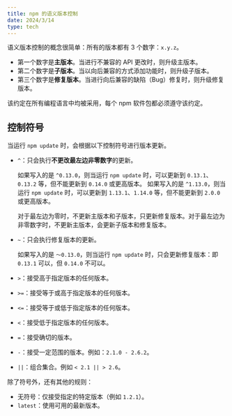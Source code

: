```yaml
---
title: npm 的语义版本控制
date: 2024/3/14
type: tech
---
```


语义版本控制的概念很简单：所有的版本都有 3 个数字：`x.y.z`。

- 第一个数字是**主版本**。当进行不兼容的 API 更改时，则升级主版本。
- 第二个数字是**子版本**。当以向后兼容的方式添加功能时，则升级子版本。
- 第三个数字是**修复版本**。当进行向后兼容的缺陷（Bug）修复时，则升级修复版本。

该约定在所有编程语言中均被采用，每个 npm 软件包都必须遵守该约定。

## 控制符号

当运行 `npm update` 时，会根据以下控制符号进行版本更新。

- `^`：只会执行**不更改最左边非零数字**的更新。

  如果写入的是 `^0.13.0`，则当运行 `npm update` 时，可以更新到 `0.13.1`、`0.13.2` 等，但不能更新到 `0.14.0` 或更高版本。 如果写入的是 `^1.13.0`，则当运行 `npm update` 时，可以更新到 `1.13.1`、`1.14.0` 等，但不能更新到 `2.0.0` 或更高版本。

  对于最左边为零时，不更新主版本和子版本，只更新修复版本。对于最左边为非零数字时，不更新主版本，会更新子版本和修复版本。

- `~`：只会执行修复版本的更新。

  如果写入的是 `〜0.13.0`，则当运行 `npm update` 时，只会更新修复版本：即 `0.13.1` 可以，但 `0.14.0` 不可以。

- `>`：接受高于指定版本的任何版本。

- `>=`：接受等于或高于指定版本的任何版本。

- `<=`：接受等于或低于指定版本的任何版本。

- `<`：接受低于指定版本的任何版本。

- `=`：接受确切的版本。

- `-`：接受一定范围的版本。例如：`2.1.0 - 2.6.2`。

- `||`：组合集合。例如 `< 2.1 || > 2.6`。

除了符号外，还有其他的规则：

- 无符号：仅接受指定的特定版本（例如 `1.2.1`）。
- `latest`：使用可用的最新版本。
